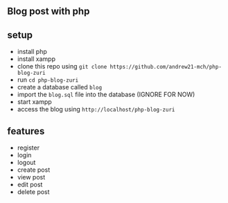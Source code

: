 ## Blog post with php

## setup

- install php
- install xampp
- clone this repo using `git clone https://github.com/andrew21-mch/php-blog-zuri`
- run `cd php-blog-zuri`
- create a database called `blog`
- import the `blog.sql` file into the database (IGNORE FOR NOW)
- start xampp
- access the blog using `http://localhost/php-blog-zuri`

## features
- register
- login
- logout
- create post
- view post
- edit post
- delete post